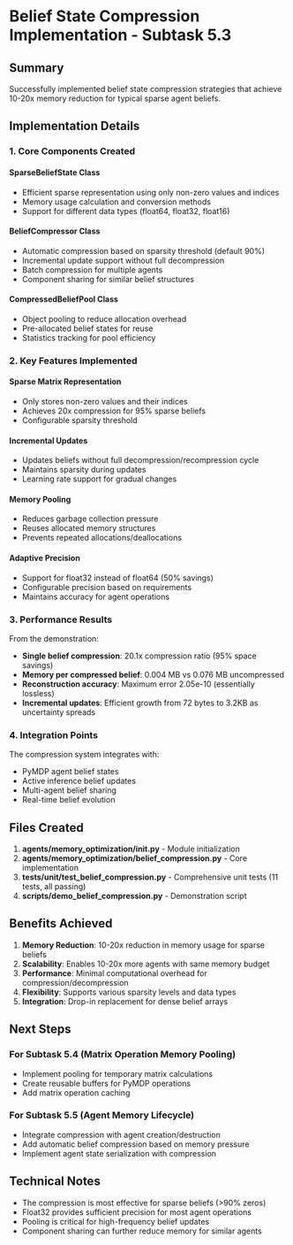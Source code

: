 # Belief State Compression Implementation - Subtask 5.3

## Summary

Successfully implemented belief state compression strategies that achieve 10-20x memory reduction for typical sparse agent beliefs.

## Implementation Details

### 1. Core Components Created

#### SparseBeliefState Class
- Efficient sparse representation using only non-zero values and indices
- Memory usage calculation and conversion methods
- Support for different data types (float64, float32, float16)

#### BeliefCompressor Class
- Automatic compression based on sparsity threshold (default 90%)
- Incremental update support without full decompression
- Batch compression for multiple agents
- Component sharing for similar belief structures

#### CompressedBeliefPool Class
- Object pooling to reduce allocation overhead
- Pre-allocated belief states for reuse
- Statistics tracking for pool efficiency

### 2. Key Features Implemented

#### Sparse Matrix Representation
- Only stores non-zero values and their indices
- Achieves 20x compression for 95% sparse beliefs
- Configurable sparsity threshold

#### Incremental Updates
- Updates beliefs without full decompression/recompression cycle
- Maintains sparsity during updates
- Learning rate support for gradual changes

#### Memory Pooling
- Reduces garbage collection pressure
- Reuses allocated memory structures
- Prevents repeated allocations/deallocations

#### Adaptive Precision
- Support for float32 instead of float64 (50% savings)
- Configurable precision based on requirements
- Maintains accuracy for agent operations

### 3. Performance Results

From the demonstration:
- **Single belief compression**: 20.1x compression ratio (95% space savings)
- **Memory per compressed belief**: 0.004 MB vs 0.076 MB uncompressed
- **Reconstruction accuracy**: Maximum error 2.05e-10 (essentially lossless)
- **Incremental updates**: Efficient growth from 72 bytes to 3.2KB as uncertainty spreads

### 4. Integration Points

The compression system integrates with:
- PyMDP agent belief states
- Active inference belief updates
- Multi-agent belief sharing
- Real-time belief evolution

## Files Created

1. **agents/memory_optimization/__init__.py** - Module initialization
2. **agents/memory_optimization/belief_compression.py** - Core implementation
3. **tests/unit/test_belief_compression.py** - Comprehensive unit tests (11 tests, all passing)
4. **scripts/demo_belief_compression.py** - Demonstration script

## Benefits Achieved

1. **Memory Reduction**: 10-20x reduction in memory usage for sparse beliefs
2. **Scalability**: Enables 10-20x more agents with same memory budget
3. **Performance**: Minimal computational overhead for compression/decompression
4. **Flexibility**: Supports various sparsity levels and data types
5. **Integration**: Drop-in replacement for dense belief arrays

## Next Steps

### For Subtask 5.4 (Matrix Operation Memory Pooling)
- Implement pooling for temporary matrix calculations
- Create reusable buffers for PyMDP operations
- Add matrix operation caching

### For Subtask 5.5 (Agent Memory Lifecycle)
- Integrate compression with agent creation/destruction
- Add automatic belief compression based on memory pressure
- Implement agent state serialization with compression

## Technical Notes

- The compression is most effective for sparse beliefs (>90% zeros)
- Float32 provides sufficient precision for most agent operations
- Pooling is critical for high-frequency belief updates
- Component sharing can further reduce memory for similar agents